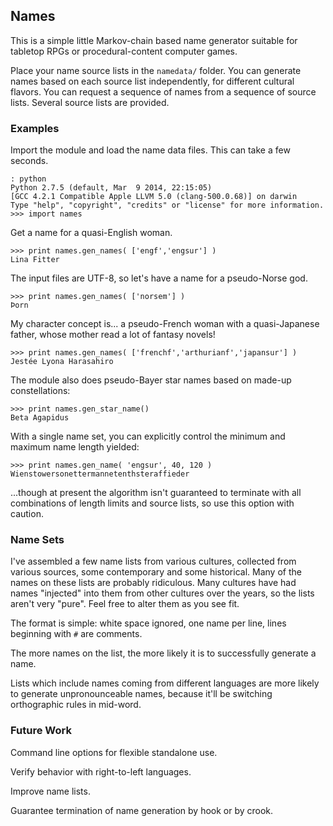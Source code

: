 ## Names

This is a simple little Markov-chain based name generator suitable for tabletop RPGs or procedural-content computer games.

Place your name source lists in the `namedata/` folder. You can generate names based on each source list independently, for different cultural flavors. You can request a sequence of names from a sequence of source lists. Several source lists are provided.

### Examples

Import the module and load the name data files. This can take a few seconds.

~~~
: python
Python 2.7.5 (default, Mar  9 2014, 22:15:05) 
[GCC 4.2.1 Compatible Apple LLVM 5.0 (clang-500.0.68)] on darwin
Type "help", "copyright", "credits" or "license" for more information.
>>> import names
~~~

Get a name for a quasi-English woman.

~~~
>>> print names.gen_names( ['engf','engsur'] )
Lina Fitter
~~~

The input files are UTF-8, so let's have a name for a pseudo-Norse god.

~~~
>>> print names.gen_names( ['norsem'] )
Þorn
~~~

My character concept is... a pseudo-French woman with a quasi-Japanese father, whose mother read a lot of fantasy novels!

~~~
>>> print names.gen_names( ['frenchf','arthurianf','japansur'] )
Jestée Lyona Harasahiro                                                             
~~~

The module also does pseudo-Bayer star names based on made-up constellations:

~~~
>>> print names.gen_star_name()
Beta Agapidus
~~~

With a single name set, you can explicitly control the minimum and maximum name length yielded:

~~~
>>> print names.gen_name( 'engsur', 40, 120 )
Wienstowersonettermannetenthsteraffieder
~~~

...though at present the algorithm isn't guaranteed to terminate with all combinations of length limits and source lists, so use this option with caution. 


### Name Sets 

I've assembled a few name lists from various cultures, collected from various sources, some contemporary and some historical. Many of the names on these lists are probably ridiculous. Many cultures have had names "injected" into them from other cultures over the years, so the lists aren't very "pure". Feel free to alter them as you see fit.   

The format is simple: white space ignored, one name per line, lines beginning with `#` are comments.

The more names on the list, the more likely it is to successfully generate a name. 

Lists which include names coming from different languages are more likely to generate unpronounceable names, because it'll be switching orthographic rules in mid-word.

### Future Work

Command line options for flexible standalone use.

Verify behavior with right-to-left languages.

Improve name lists.

Guarantee termination of name generation by hook or by crook.
